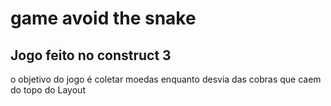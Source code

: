 # game avoid the snake

## Jogo feito no construct 3

o objetivo do jogo é coletar moedas enquanto desvia das cobras que caem do topo do Layout
